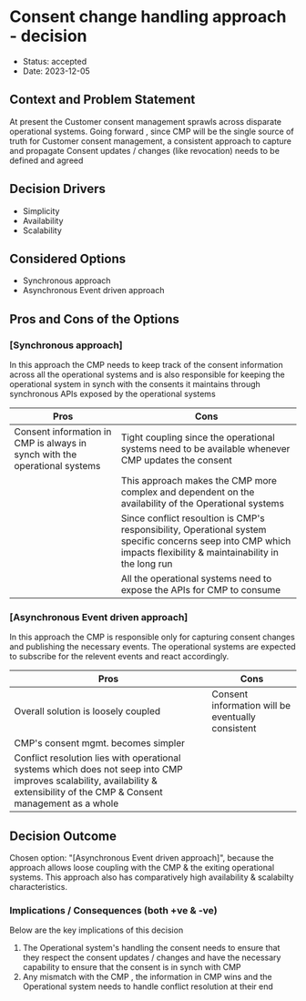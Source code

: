 # Consent change handling approach - decision

* Status: accepted
* Date: 2023-12-05 


## Context and Problem Statement

At present the Customer consent management sprawls across disparate operational systems. Going forward , since CMP will be the single source of truth for Customer consent management, a consistent approach to capture and propagate Consent updates / changes (like revocation) needs to be defined and agreed

## Decision Drivers <!-- optional -->

* Simplicity
* Availability
* Scalability

## Considered Options

* Synchronous approach 
* Asynchronous Event driven approach

## Pros and Cons of the Options <!-- optional -->

### [Synchronous approach]

In this approach the CMP needs to keep track of the consent information across all the operational systems and is also responsible for keeping the operational system in synch with the consents it maintains through synchronous APIs exposed by the operational systems

| Pros | Cons |
|---|---|
| Consent information in CMP is always in synch with the operational systems| Tight coupling since the operational systems need to be available whenever CMP updates the consent |
| | This approach makes the CMP more complex and dependent on the availability of the Operational systems|
| | Since conflict resoultion is CMP's responsibility, Operational system specific concerns seep into CMP which impacts flexibility & maintainability in the long run|
| | All the operational systems need to expose the APIs for CMP to consume|

### [Asynchronous Event driven approach]


In this approach the CMP is responsible only for capturing consent changes and publishing the necessary events. The operational systems are expected to subscribe for the relevent events and react accordingly. 

| Pros | Cons |
|---|---|
| Overall solution is loosely coupled | Consent information will be eventually consistent |
| CMP's consent mgmt. becomes simpler | |
| Conflict resolution lies with operational systems which does not seep into CMP improves scalability, availability & extensibility of the CMP & Consent management as a whole||

## Decision Outcome

Chosen option: "[Asynchronous Event driven approach]", because the approach allows loose coupling with the CMP & the exiting operational systems. This approach also has comparatively high availability & scalabilty characteristics. 

### Implications / Consequences (both +ve & -ve) <!-- optional -->
Below are the key implications of this decision

1. The Operational system's handling the consent needs to ensure that they respect the consent updates / changes and have the necessary capability to ensure that the consent is in synch with CMP
2. Any mismatch with the CMP , the information in CMP wins and the Operational system needs to handle conflict resolution at their end